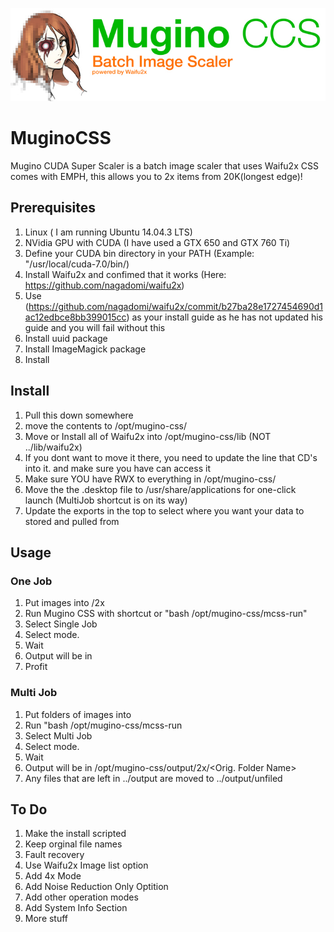 ![My image](https://github.com/UiharuKazari2008/MuginoCSS/blob/master/img/MuginoCCS.jpg)
# MuginoCSS
Mugino CUDA Super Scaler is a batch image scaler that uses Waifu2x
CSS comes with EMPH, this allows you to 2x items from 20K(longest edge)!

## Prerequisites
1. Linux ( I am running Ubuntu 14.04.3 LTS)
2. NVidia GPU with CUDA (I have used a GTX 650 and GTX 760 Ti)
3. Define your CUDA bin directory in your PATH (Example: "/usr/local/cuda-7.0/bin/)
4. Install Waifu2x and confimed that it works (Here: https://github.com/nagadomi/waifu2x)
  1. Use (https://github.com/nagadomi/waifu2x/commit/b27ba28e1727454690d1ac12edbce8bb399015cc) as your install guide as he has not updated his guide and you will fail without this
5. Install uuid package
6. Install ImageMagick package
7. Install 

## Install
1. Pull this down somewhere
2. move the contents to /opt/mugino-css/
3. Move or Install all of Waifu2x into /opt/mugino-css/lib (NOT ../lib/waifu2x)
  1. If you dont want to move it there, you need to update the line that CD's into it. and make sure you have can access it
4. Make sure YOU have RWX to everything in /opt/mugino-css/
5. Move the the .desktop file to /usr/share/applications for one-click launch (MultiJob shortcut is on its way)
6. Update the exports in the top to select where you want your data to stored and pulled from

## Usage
### One Job
1. Put images into <Master Input>/2x
2. Run Mugino CSS with shortcut or "bash /opt/mugino-css/mcss-run"
3. Select Single Job
4. Select mode.
5. Wait
6. Output will be in <Master Output>
7. Profit 

### Multi Job
1. Put folders of images into <Batch Folder>
2. Run "bash /opt/mugino-css/mcss-run
3. Select Multi Job
4. Select mode.
5. Wait
6. Output will be in /opt/mugino-css/output/2x/<Orig. Folder Name>
  1. Any files that are left in ../output are moved to ../output/unfiled

## To Do
1. Make the install scripted
4. Keep orginal file names
5. Fault recovery
6. Use Waifu2x Image list option
7. Add 4x Mode
8. Add Noise Reduction Only Optition
8. Add other operation modes
9. Add System Info Section
10. More stuff

